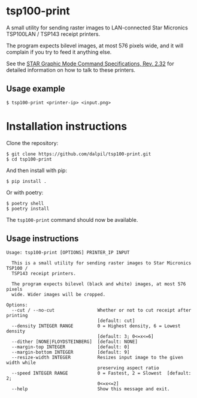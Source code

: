 # tsp100-print

A small utility for sending raster images to LAN-connected Star Micronics TSP100LAN / TSP143 receipt printers.

The program expects bilevel images, at most 576 pixels wide, and it will complain if you try to feed it anything else.

See the [STAR Graphic Mode Command Specifications, Rev. 2.32](https://starmicronics.com/support/Mannualfolder/star_graphic_cm_en.pdf) for detailed information on how to talk to these printers.


## Usage example

    $ tsp100-print <printer-ip> <input.png>


# Installation instructions

Clone the repository:

    $ git clone https://github.com/dalpil/tsp100-print.git
    $ cd tsp100-print

And then install with pip:

    $ pip install .

Or with poetry:

    $ poetry shell
    $ poetry install

The `tsp100-print` command should now be available.


## Usage instructions

    Usage: tsp100-print [OPTIONS] PRINTER_IP INPUT
    
      This is a small utility for sending raster images to Star Micronics TSP100 /
      TSP143 receipt printers.
    
      The program expects bilevel (black and white) images, at most 576 pixels
      wide. Wider images will be cropped.
    
    Options:
      --cut / --no-cut                Whether or not to cut receipt after printing
                                      [default: cut]
      --density INTEGER RANGE         0 = Highest density, 6 = Lowest density
                                      [default: 3; 0<=x<=6]
      --dither [NONE|FLOYDSTEINBERG]  [default: NONE]
      --margin-top INTEGER            [default: 0]
      --margin-bottom INTEGER         [default: 9]
      --resize-width INTEGER          Resizes input image to the given width while
                                      preserving aspect ratio
      --speed INTEGER RANGE           0 = Fastest, 2 = Slowest  [default: 2;
                                      0<=x<=2]
      --help                          Show this message and exit.

